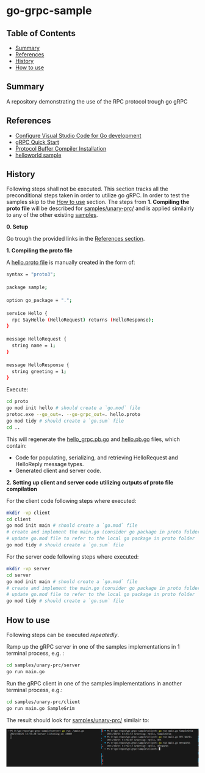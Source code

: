# go-grpc-sample

## Table of Contents

+ [Summary](#summary)
+ [References](#references)
+ [History](#history)
+ [How to use](#how-to-use)

## Summary

A repository demonstrating the use of the RPC protocol trough go gRPC

## References

- [Configure Visual Studio Code for Go development](https://learn.microsoft.com/en-us/azure/developer/go/configure-visual-studio-code)
- [gRPC Quick Start](https://grpc.io/docs/languages/go/quickstart/)
- [Protocol Buffer Compiler Installation](https://grpc.io/docs/protoc-installation/)
- [helloworld sample](https://github.com/grpc/grpc-go/tree/master/examples/helloworld)

## History

Following steps shall not be executed. This section tracks all the preconditional steps taken in order to utilize go gRPC. In order to test the samples skip to the [How to use](#how-to-use) section. The steps from **1. Compiling the proto file** will be described for [samples/unary-prc/](./samples/unary-rpc/) and is applied similairly to any of the other existing [samples](./samples/).

**0. Setup**

Go trough the provided links in the [References section](#references).

**1. Compiling the proto file**

A  [hello.proto file](./samples/unary-rpc/proto/hello.proto) is manually created in the form of:

```sh
syntax = "proto3";

package sample;

option go_package = ".";

service Hello {
  rpc SayHello (HelloRequest) returns (HelloResponse);
}

message HelloRequest {
  string name = 1;
}

message HelloResponse {
  string greeting = 1;
}
```

Execute: 

```sh
cd proto
go mod init hello # should create a `go.mod` file
protoc.exe --go_out=. --go-grpc_out=. hello.proto
go mod tidy # should create a `go.sum` file
cd ..
```

This will regenerate the [hello_grpc.pb.go](./samples/unary-rpc/proto/hello_grpc.pb.go) and [hello.pb.go](./samples/unary-rpc/proto/hello.pb.go) files, which contain:
- Code for populating, serializing, and retrieving HelloRequest and HelloReply message types.
- Generated client and server code.

**2. Setting up client and server code utilizing outputs of proto file compilation**

For the client code following steps where executed:

```sh
mkdir -vp client
cd client
go mod init main # should create a `go.mod` file
# create and implement the main.go (consider go package in proto folder as local dependency)
# update go.mod file to refer to the local go package in proto folder `replace hello => ../proto`
go mod tidy # should create a `go.sum` file
```

For the server code following steps where executed:

```sh
mkdir -vp server
cd server
go mod init main # should create a `go.mod` file
# create and implement the main.go (consider go package in proto folder as local dependency)
# update go.mod file to refer to the local go package in proto folder `replace hello => ../proto`
go mod tidy # should create a `go.sum` file
```

## How to use

Following steps can be executed *repeatedly*.

Ramp up the gRPC server in one of the samples implementations in 1 terminal process, e.g. :

```sh
cd samples/unary-prc/server
go run main.go
```

Run the gRPC client in one of the samples implementations in another terminal process, e.g.:

```sh
cd samples/unary-prc/client
go run main.go SampleGrim
```

The result should look for [samples/unary-prc/](./samples/unary-rpc/) similair to:

![Result](./images/result.PNG)





